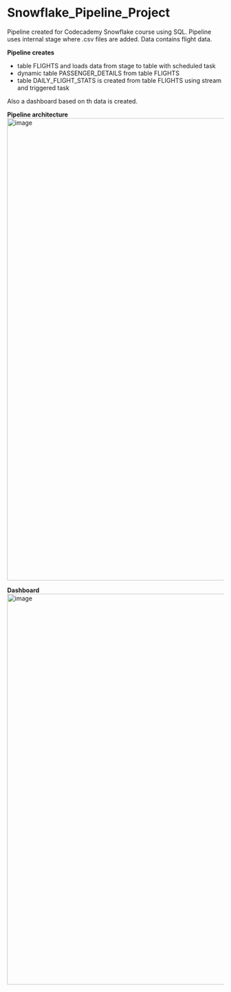 # Snowflake_Pipeline_Project

Pipeline created for Codecademy Snowflake course using SQL. Pipeline uses internal stage where .csv files are added. Data contains flight data.

**Pipeline creates**
- table FLIGHTS and loads data from stage to table with scheduled task 
- dynamic table PASSENGER_DETAILS from table FLIGHTS
- table DAILY_FLIGHT_STATS is created from table FLIGHTS using stream and triggered task

Also a dashboard based on th data is created.

**Pipeline architecture**
<img width="1910" height="1073" alt="image" src="https://github.com/user-attachments/assets/0d0de537-eac8-4a83-a54e-5212b94c90bf" />

**Dashboard**
<img width="1903" height="907" alt="image" src="https://github.com/user-attachments/assets/896132ee-9cd1-477c-8d71-76054fad20a8" />
